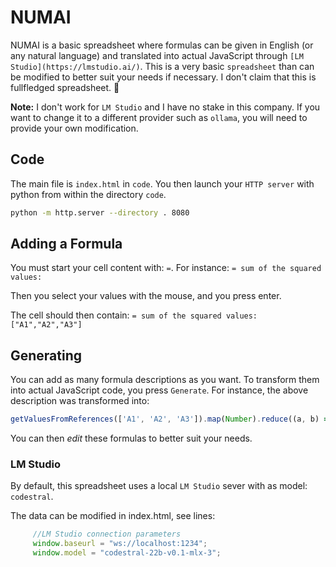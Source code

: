 # NUMAI
NUMAI is a basic spreadsheet where formulas can be given in English (or any natural language) and translated into actual JavaScript through `[LM Studio](https://lmstudio.ai/)`.
This is a very basic `spreadsheet` than can be modified to better suit your needs if necessary. I don't claim that this is fullfledged spreadsheet. 🤫

**Note:** I don't work for `LM Studio` and I have no stake in this company. If you want to change it to a different provider such as `ollama`, you will need to provide your own modification.

## Code

The main file is `index.html` in `code`. You then launch your `HTTP server` with python from within the directory `code`.

```sh
python -m http.server --directory . 8080
```

## Adding a Formula

You must start your cell content with: `=`.
    For instance: `= sum of the squared values:`

Then you select your values with the mouse, and you press enter. 

The cell should then contain: `= sum of the squared values:["A1","A2","A3"]`

## Generating

You can add as many formula descriptions as you want. To transform them into actual JavaScript code, you press `Generate`.
For instance, the above description was transformed into:

```JavaScript
getValuesFromReferences(['A1', 'A2', 'A3']).map(Number).reduce((a, b) => a + b * b, 0)
```
You can then _edit_ these formulas to better suit your needs.

### LM Studio
 By default, this spreadsheet uses a local `LM Studio` sever with as model: `codestral`.

 The data can be modified in index.html, see lines:

 ```javascript
      //LM Studio connection parameters
      window.baseurl = "ws://localhost:1234";
      window.model = "codestral-22b-v0.1-mlx-3";

 ```

